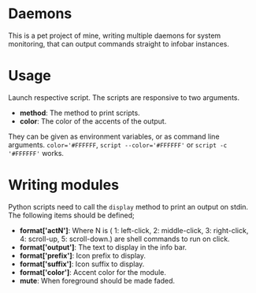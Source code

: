 # Daemons

This is a pet project of mine, writing multiple daemons for system monitoring,
that can output commands straight to infobar instances.

# Usage

Launch respective script.
The scripts are responsive to two arguments.

* **method**: The method to print scripts.
* **color**: The color of the accents of the output.

They can be given as environment variables, or as command line arguments.
`color='#FFFFFF`, `script --color='#FFFFFF'` or `script -c '#FFFFFF'` works.

# Writing modules

Python scripts need to call the `display` method to print an output on stdin.
The following items should be defined;

* **format['actN']**: Where N is (
1: left-click,
2: middle-click,
3: right-click,
4: scroll-up,
5: scroll-down.) are shell commands to run on click.
* **format['output']**: The text to display in the info bar.
* **format['prefix']**: Icon prefix to display.
* **format['suffix']**: Icon suffix to display.
* **format['color']**: Accent color for the module.
* **mute**: When foreground should be made faded.
